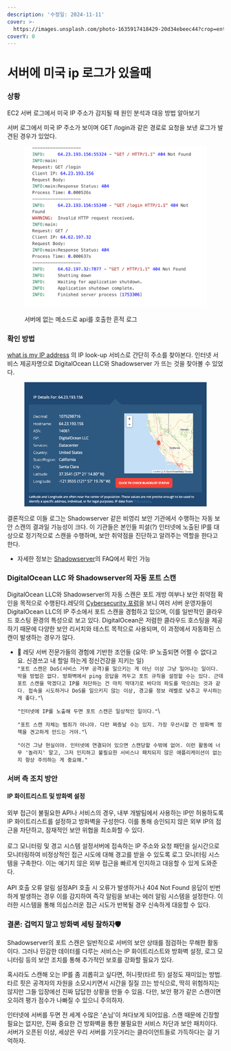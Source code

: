 ```yaml
---
description: '수정일: 2024-11-11'
cover: >-
  https://images.unsplash.com/photo-1635917418429-20d34ebeec44?crop=entropy&cs=srgb&fm=jpg&ixid=M3wxOTcwMjR8MHwxfHNlYXJjaHw5fHx1c2F8ZW58MHx8fHwxNzMxNDgxNDM4fDA&ixlib=rb-4.0.3&q=85
coverY: 0
---
```


# 서버에 미국 ip 로그가 있을때

### 상황

EC2 서버 로그에서 미국 IP 주소가 감지될 때 원인 분석과 대응 방법 알아보기

서버 로그에서 미국 IP 주소가 보이며 GET /login과 같은 경로로 요청을 보낸 로그가 발견된 경우가 있었다.

<figure><img src=".gitbook/assets/1731040602.png.webp" alt=""><figcaption><p>서버에 없는 메소드로 api를 호출한 흔적 로그</p></figcaption></figure>

### 확인 방법

[what is my IP address](https://whatismyipaddress.com/ip-lookup) 의 IP look-up 서비스로 간단히 주소를 찾아본다. 인터넷 서비스 제공자명으로 DigitalOcean LLC와 Shadowserver 가 뜨는 것을 찾아볼 수 있었다.

<figure><img src=".gitbook/assets/12345.webp" alt=""><figcaption></figcaption></figure>

결론적으로 이들 로그는 Shadowserver 같은 비영리 보안 기관에서 수행하는 자동 보안 스캔의 결과일 가능성이 크다. 이 기관들은 본인들 피셜(?) 인터넷에 노출된 IP를 대상으로 정기적으로 스캔을 수행하며, 보안 취약점을 진단하고 알려주는 역할을 한다고 한다.

* 자세한 정보는 [Shadowserver](https://www.shadowserver.org/faq/why-are-your-ips-scanning-my-network/)의 FAQ에서 확인 가능

### DigitalOcean LLC 와 Shadowserver의 자동 포트 스캔

DigitalOcean LLC와 Shadowserver의 자동 스캔은 포트 개방 여부나 보안 취약점 확인을 목적으로 수행된다.레딧의 [Cybersecurity 포럼](https://www.reddit.com/r/cybersecurity/comments/ut3ygj/excessive_port_scans_from_digital_ocean_llc/)을 보니 여러 서버 운영자들이 DigitalOcean LLC의 IP 주소에서 포트 스캔을 경험하고 있으며, 이를 일반적인 클라우드 호스팅 환경의 특성으로 보고 있다. DigitalOcean은 저렴한 클라우드 호스팅을 제공하기 때문에 다양한 보안 리서치와 테스트 목적으로 사용되며, 이 과정에서 자동화된 스캔이 발생하는 경우가 많다.

*   🌊 레딧 서버 전문가들의 경험에 기반한 조언들 (요약: IP 노출되면 어쩔 수 없다고요. 신경쓰고 내 할일 하는게 정신건강을 지키는 일)\
    `"포트 스캔은 DoS(서비스 거부 공격)를 일으키는 게 아닌 이상 그냥 일어나는 일이다. 막을 방법은 없다. 방화벽에서 ping 응답을 꺼두고 포트 규칙을 설정할 수는 있다. 근데 포트 스캔을 막겠다고 IP를 차단하는 건 마치 막대기로 바다의 파도를 막으려는 것과 같다. 접속을 시도하거나 DoS를 일으키지 않는 이상, 경고를 정보 레벨로 낮추고 무시하는 게 좋다."`\\

    `"인터넷에 IP를 노출해 두면 포트 스캔은 일상적인 일이다."`\\

    `"포트 스캔 자체는 범죄가 아니야. 다만 짜증날 수는 있지. 가장 우선시할 건 방화벽 정책을 견고하게 만드는 거야."`\\

    `"이건 그냥 현실이야. 인터넷에 연결되어 있으면 스캔당할 수밖에 없어. 이런 활동에 너무 '놀라지' 말고, 그저 인지하고 불필요한 서비스나 패치되지 않은 애플리케이션이 없는지 항상 주의하는 게 중요해."`

### 서버 측 조치 방안

#### IP 화이트리스트 및 방화벽 설정

외부 접근이 불필요한 API나 서비스의 경우, 내부 개발팀에서 사용하는 IP만 허용하도록 IP 화이트리스트를 설정하고 방화벽을 구성한다. 이를 통해 승인되지 않은 외부 IP의 접근을 차단하고, 잠재적인 보안 위협을 최소화할 수 있다.\
\
로그 모니터링 및 경고 시스템 설정서버에 접속하는 IP 주소와 요청 패턴을 실시간으로 모니터링하여 비정상적인 접근 시도에 대해 경고를 받을 수 있도록 로그 모니터링 시스템을 구축한다. 이는 예기치 않은 외부 접근을 빠르게 인지하고 대응할 수 있게 도와준다.\
\
API 호출 오류 알림 설정API 호출 시 오류가 발생하거나 404 Not Found 응답이 빈번하게 발생하는 경우 이를 감지하여 즉각 알림을 보내는 에러 알림 시스템을 설정한다. 이러한 시스템을 통해 의심스러운 접근 시도가 반복될 경우 신속하게 대응할 수 있다.

### 결론: 겁먹지 말고 방화벽 세팅 잘하자🛡️

Shadowserver의 포트 스캔은 일반적으로 서버의 보안 상태를 점검하는 무해한 활동이다. 그러나 민감한 데이터를 다루는 서비스는 IP 화이트리스트와 방화벽 설정, 로그 모니터링 등의 보안 조치를 통해 추가적인 보호를 강화할 필요가 있다.

혹시라도 스캔해 오는 IP를 좀 괴롭히고 싶다면, 허니팟(타르 핏) 설정도 재미있는 방법. 타르 핏은 공격자의 자원을 소모시키면서 시간을 질질 끄는 방식으로, 딱히 위험하지는 않지만 그들 입장에선 진짜 답답한 상황을 만들 수 있음. 다만, 보안 평가 같은 스캔이면 오히려 평가 점수가 나빠질 수 있으니 주의하자.

인터넷에 서버를 두면 전 세계 수많은 '손님'이 쳐다보게 되어있음. 스캔 때문에 긴장할 필요는 없지만, 진짜 중요한 건 방화벽을 통한 불필요한 서비스 차단과 보안 패치이다. 서버가 오픈된 이상, 세상은 우리 서버를 기웃거리는 클라이언트들로 가득하다는 걸 기억하자.​

